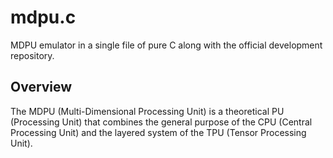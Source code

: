 # mdpu.c
MDPU emulator in a single file of pure C along with the official development repository.

## Overview
The MDPU (Multi-Dimensional Processing Unit) is a theoretical PU (Processing Unit) that combines the general purpose of the CPU (Central Processing Unit) and the layered system of the TPU (Tensor Processing Unit).
